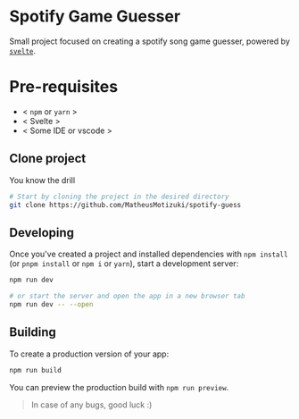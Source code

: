 # Spotify Game Guesser

Small project focused on creating a spotify song game guesser, powered by [`svelte`](https://svelte.dev/).

# Pre-requisites
- < `npm` or `yarn` > 
- < Svelte >
- < Some IDE or vscode >

## Clone project
You know the drill

```bash
# Start by cloning the project in the desired directory
git clone https://github.com/MatheusMotizuki/spotify-guess
```

## Developing

Once you've created a project and installed dependencies with `npm install` (or `pnpm install` or `npm i` or `yarn`), start a development server:

```bash
npm run dev

# or start the server and open the app in a new browser tab
npm run dev -- --open
```

## Building

To create a production version of your app:

```bash
npm run build
```

You can preview the production build with `npm run preview`.

> In case of any bugs, good luck :)
